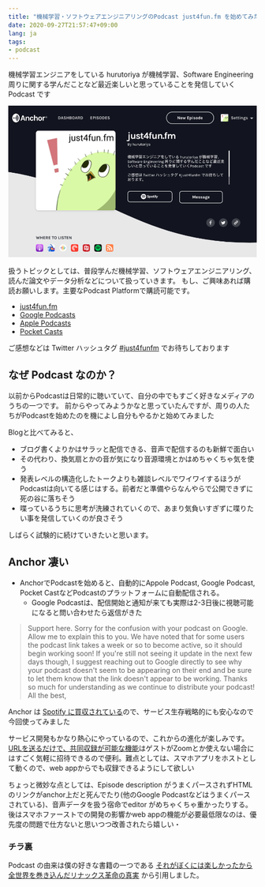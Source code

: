 ```yaml
---
title: "機械学習・ソフトウェアエンジニアリングのPodcast just4fun.fm を始めてみた"
date: 2020-09-27T21:57:47+09:00
lang: ja
tags:
- podcast
---
```


機械学習エンジニアをしている hurutoriya が機械学習、Software Engineering 周りに関する学んだことなど最近楽しいと思っていることを発信していくPodcast です

[![just4fun.fm at Anchor](/posts/2020-09-27/images/1.png)](https://anchor.fm/hurutoriya)


扱うトピックとしては、普段学んだ機械学習、ソフトウェアエンジニアリング、読んだ論文やデータ分析などについて扱っていきます。
もし、ご興味あれば購読お願いします。主要なPodcast Platformで購読可能です。

- [just4fun.fm](https://anchor.fm/hurutoriya)
- [Google Podcasts](https://podcasts.google.com/feed/aHR0cHM6Ly9hbmNob3IuZm0vcy81ZDVkZTE0L3BvZGNhc3QvcnNz)
- [Apple Podcasts](https://podcasts.apple.com/us/podcast/just4fun-fm/id1533036988?uo=4)
- [Pocket Casts](https://pca.st/bbgv6lyu)


ご感想などは Twitter ハッシュタグ [#just4funfm](https://twitter.com/hashtag/just4funfm?src=hashtag_click&f=live) でお待ちしております

## なぜ Podcast なのか？

以前からPodcastは日常的に聴いていて、自分の中でもすごく好きなメディアのうちの一つです。
前からやってみようかなと思っていたんですが、周りの人たちがPodcastを始めたのを機によし自分もやるかと始めてみました

Blogと比べてみると、

- ブログ書くよりかはサラッと配信できる、音声で配信するのも新鮮で面白い
- その代わり、換気扇とかの音が気になり音源環境とかはめちゃくちゃ気を使う
- 発表レベルの構造化したトークよりも雑談レベルでワイワイするほうがPodcastは向いてる感じはする。前者だと準備やらなんやらで公開できずに死の谷に落ちそう
- 喋っているうちに思考が洗練されていくので、あまり気負いすぎずに喋りたい事を発信していくのが良さそう

しばらく試験的に続けていきたいと思います。

## Anchor 凄い

- AnchorでPodcastを始めると、自動的にAppole Podcast, Google Podcast, Pocket CastなどPodcastのプラットフォームに自動配信される。
  - Google Podcastは、配信開始と通知が来ても実際は2-3日後に視聴可能になると問い合わせたら返信がきた

> Support here. Sorry for the confusion with your podcast on Google. Allow me to explain this to you. We have noted that for some users the podcast link takes a week or so to become active, so it should begin working soon! If you're still not seeing it update in the next few days though, I suggest reaching out to Google directly to see why your podcast doesn't seem to be appearing on their end and be sure to let them know that the link doesn't appear to be working. Thanks so much for understanding as we continue to distribute your podcast! All the best,

Anchor は [Spotify に買収されている](https://techcrunch.com/2019/02/14/spotify-gimlet-anchor-340-million)ので、サービス生存戦略的にも安心なので今回使ってみました

サービス開発もかなり熱心にやっているので、これからの進化が楽しみです。
[URLを送るだけで、共同収録が可能な機能](https://www.theverge.com/2020/3/24/21192322/anchor-podcast-record-with-friends)はゲストがZoomとか使えない場合にはすごく気軽に招待できるので便利。難点としては、スマホアプリをホストとして動くので、web appからでも収録できるようにして欲しい

ちょっと微妙な点としては、Episode description がうまくパースされずHTMLのリンクがanchor上だと死んでたり(他のGoogle Podcastなどはうまくパースされている)、音声データを扱う宿命でeditor がめちゃくちゃ重かったりする。後はスマホファーストでの開発の影響かweb appの機能が必要最低限なのは、優先度の問題で仕方ないと思いつつ改善されたら嬉しい・

### チラ裏

Podcast の由来は僕の好きな書籍の一つである [それがぼくには楽しかったから 全世界を巻き込んだリナックス革命の真実](https://amzn.to/3i9OZbv) から引用しました。
